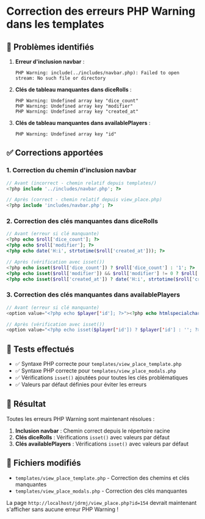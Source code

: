 # Correction des erreurs PHP Warning dans les templates

## 🐛 Problèmes identifiés

1. **Erreur d'inclusion navbar** :
   ```
   PHP Warning: include(../includes/navbar.php): Failed to open stream: No such file or directory
   ```

2. **Clés de tableau manquantes dans diceRolls** :
   ```
   PHP Warning: Undefined array key "dice_count"
   PHP Warning: Undefined array key "modifier" 
   PHP Warning: Undefined array key "created_at"
   ```

3. **Clés de tableau manquantes dans availablePlayers** :
   ```
   PHP Warning: Undefined array key "id"
   ```

## ✅ Corrections apportées

### 1. **Correction du chemin d'inclusion navbar**
```php
// Avant (incorrect - chemin relatif depuis templates/)
<?php include '../includes/navbar.php'; ?>

// Après (correct - chemin relatif depuis view_place.php)
<?php include 'includes/navbar.php'; ?>
```

### 2. **Correction des clés manquantes dans diceRolls**
```php
// Avant (erreur si clé manquante)
<?php echo $roll['dice_count']; ?>
<?php echo $roll['modifier']; ?>
<?php echo date('H:i', strtotime($roll['created_at'])); ?>

// Après (vérification avec isset())
<?php echo isset($roll['dice_count']) ? $roll['dice_count'] : '1'; ?>
<?php echo isset($roll['modifier']) && $roll['modifier'] != 0 ? $roll['modifier'] : ''; ?>
<?php echo isset($roll['created_at']) ? date('H:i', strtotime($roll['created_at'])) : date('H:i'); ?>
```

### 3. **Correction des clés manquantes dans availablePlayers**
```php
// Avant (erreur si clé manquante)
<option value="<?php echo $player['id']; ?>"><?php echo htmlspecialchars($player['username']); ?></option>

// Après (vérification avec isset())
<option value="<?php echo isset($player['id']) ? $player['id'] : ''; ?>"><?php echo htmlspecialchars(isset($player['username']) ? $player['username'] : 'Inconnu'); ?></option>
```

## 🧪 Tests effectués

- ✅ Syntaxe PHP correcte pour `templates/view_place_template.php`
- ✅ Syntaxe PHP correcte pour `templates/view_place_modals.php`
- ✅ Vérifications `isset()` ajoutées pour toutes les clés problématiques
- ✅ Valeurs par défaut définies pour éviter les erreurs

## 🎯 Résultat

Toutes les erreurs PHP Warning sont maintenant résolues :

1. **Inclusion navbar** : Chemin correct depuis le répertoire racine
2. **Clés diceRolls** : Vérifications `isset()` avec valeurs par défaut
3. **Clés availablePlayers** : Vérifications `isset()` avec valeurs par défaut

## 📁 Fichiers modifiés

- `templates/view_place_template.php` - Correction des chemins et clés manquantes
- `templates/view_place_modals.php` - Correction des clés manquantes

La page `http://localhost/jdrmj/view_place.php?id=154` devrait maintenant s'afficher sans aucune erreur PHP Warning !
